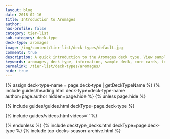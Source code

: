 ```yaml
---
layout: blog
date: 2018-02-16
title: Introduction to Aromages
author: 
has-profile: false
category: tier-list
sub-category: deck-type
deck-type: aromages
image: /img/content/tier-list/deck-types/default.jpg
comments: true
description: A quick introduction to the Aromages deck type. View sample deck, core cards, tech cards, quick tips, guides, videos and other information.
keywords: aromages, deck type, information, sample deck, core cards, tech cards, quick tips, guides, videos
permalink: /tier-list/deck-types/aromages/
hide: true
---
```


{% assign deck-type-name = page.deck-type | getDeckTypeName %}
{% include guides/heading.html deck-type=deck-type-name author=page.author hidden=page.hide %}
{% unless page.hide %}

<!-- CONTENT GOES HERE -->

{% include guides/guides.html deckType=page.deck-type %}

{% include guides/videos.html videos='' %}

{% endunless %}
{% include decktype_decks.html deckType=page.deck-type %}
{% include top-decks-season-archive.html %}